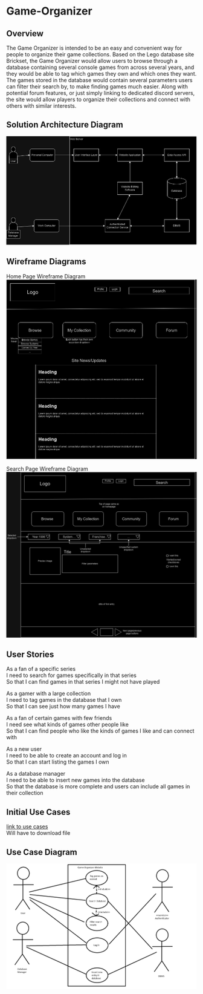 # Game-Organizer

## Overview

The Game Organizer is intended to be an easy and convenient way for people to organize their game
collections. Based on the Lego database site Brickset, the Game Organizer would allow users to browse
through a database containing several console games from across several years, and they would be able
to tag which games they own and which ones they want. The games stored in the database would
contain several parameters users can filter their search by, to make finding games much easier. Along
with potential forum features, or just simply linking to dedicated discord servers, the site would allow
players to organize their collections and connect with others with similar interests.

## Solution Architecture Diagram

![alt text](images./Solution%20architecture%20diagram.png "Solution Architecture Diagram")

## Wireframe Diagrams

Home Page Wireframe Diagram
![alt text](images./Game%20Organizer%20Wireframe%20Homepage.png "Home Page Wireframe")

Search Page Wireframe Diagram
![alt text](images./Game%20Organizer%20Wireframe%20Search%20Page.png "Search Page Wireframe")

## User Stories

As a fan of a specific series  
I need to search for games specifically in that series  
So that I can find games in that series I might not have played  

As a gamer with a large collection  
I need to tag games in the database that I own  
So that I can see just how many games I have  

As a fan of certain games with few friends  
I need see what kinds of games other people like  
So that I can find people who like the kinds of games I like and can connect with  

As a new user  
I need to be able to create an account and log in  
So that I can start listing the games I own  

As a database manager  
I need to be able to insert new games into the database  
So that the database is more complete and users can include all games in their collection  

## Initial Use Cases

[link to use cases](documents/Use%20Cases.docx)  
Will have to download file

## Use Case Diagram

![alt text](images./Use%20Case%20Diagram.png "Use case diagram")
